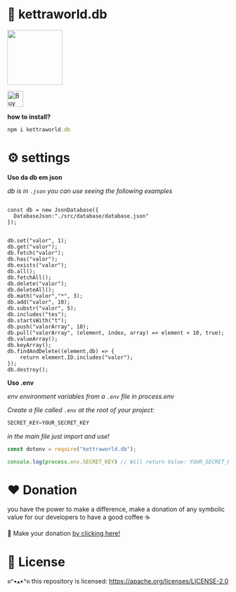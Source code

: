 # 🎑 kettraworld.db

<img src="https://media0.giphy.com/media/l49JMXqhPSZiaYNag/giphy.gif?cid=ecf05e47bsa3hf37bogyp6qno8kkx60gvvxq36hs4jfhjsop&rid=giphy.gif&ct=s" width="125" height="125">

<a href='https://ko-fi.com/Z8Z6BKCU0' target='_blank'><img height='36' style='border:0px;height:36px;' src='https://cdn.ko-fi.com/cdn/kofi3.png?v=3' border='0' alt='Buy Me a Coffee at ko-fi.com' /></a>

**how to install?**
```js
npm i kettraworld.db
```

# ⚙️ settings 

**Uso da db em json**

_db is in `.json` you can use seeing the following examples_

```jsonconst { JsonDatabase } = require('kettraworld.db');

const db = new JsonDatabase({
  DatabaseJson:"./src/database/database.json"
});


db.set("valor", 1);
db.get("valor");
db.fetch("valor");
db.has("valor");
db.exists("valor");
db.all();
db.fetchAll();
db.delete("valor");
db.deleteAll();
db.math("valor","*", 3);
db.add("valor", 10);
db.substr("valor", 5);
db.includes("tes");
db.startsWith("t");
db.push("valorArray", 10);
db.pull("valorArray", (element, index, array) => element < 10, true); 
db.valueArray();
db.keyArray();
db.findAndDelete((element,db) => {
    return element.ID.includes("valor");
});
db.destroy();
```

**Uso .env**

_env environment variables from a `.env` file in process.env_

_Create a file called `.env` at the root of your project:_
```js
SECRET_KEY=YOUR_SECRET_KEY
```
_in the main file just import and use!_
```js
const dotenv = require("kettraworld.db");

console.log(process.env.SECRET_KEY) // Will return Value: YOUR_SECRET_KEY


```



# ❤️ Donation 

you have the power to make a difference, make a donation of any symbolic value for our developers to have a good coffee ☕

🌟 Make your donation [by clicking here!](https://ko-fi.com/sebastianjn007)

# 📃 License

ฅ^•ﻌ•^ฅ this repository is licensed: https://apache.org/licenses/LICENSE-2.0
